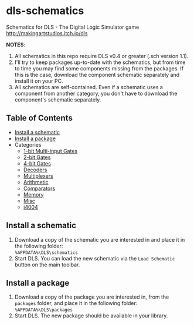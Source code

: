 # dls-schematics
Schematics for DLS - The Digital Logic Simulator game http://makingartstudios.itch.io/dls

**NOTES**:

1. All schematics in this repo require DLS v0.4 or greater (.sch version 1.1).
2. I'll try to keep packages up-to-date with the schematics, but from time to time you may find some components missing from the packages. If this is the case, download the component schematic separately and install it on your PC.
3. All schematics are self-contained. Even if a schematic uses a component from another category, you don't have to download the component's schematic separately.

## Table of Contents

* [Install a schematic](#install)
* [Install a package](#install_package)
* Categories
  * [1-bit Multi-input Gates](1-bit%20Multi-input%20Gates/Readme.md)
  * [2-bit Gates](2-bit%20Gates/Readme.md)
  * [4-bit Gates](4-bit%20Gates/Readme.md)
  * [Decoders](Decoders/Readme.md)
  * [Multiplexers](Multiplexers/Readme.md)
  * [Arithmetic](Arithmetic/Readme.md)
  * [Comparators](Comparators/Readme.md)
  * [Memory](Memory/Readme.md)
  * [Misc](Misc/Readme.md)
  * [i4004](i4004/Readme.md)

## <a name="install"></a>Install a schematic
1. Download a copy of the schematic you are interested in and place it in the following folder:  
`%APPDATA%\DLS\schematics`
2. Start DLS. You can load the new schematic via the `Load Schematic` button on the main toolbar.

## <a name="install_package"></a>Install a package
1. Download a copy of the package you are interested in, from the `packages` folder, and place it in the following folder:  
`%APPDATA%\DLS\packages`
2. Start DLS. The new package should be available in your library.

